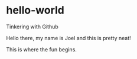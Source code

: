 # hello-world
Tinkering with Github

Hello there, my name is Joel and this is pretty neat!

This is where the fun begins.
